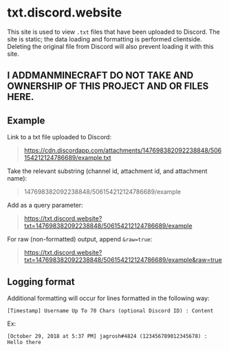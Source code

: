 # txt.discord.website
This site is used to view `.txt` files that have been uploaded to Discord.
The site is static; the data loading and formatting is performed clientside.
Deleting the original file from Discord will also prevent loading it with this site.


## I ADDMANMINECRAFT DO NOT TAKE AND OWNERSHIP OF THIS PROJECT AND OR FILES HERE.

## Example
Link to a txt file uploaded to Discord:
> https://cdn.discordapp.com/attachments/147698382092238848/506154212124786689/example.txt

Take the relevant substring (channel id, attachment id, and attachment name):
> 147698382092238848/506154212124786689/example 

Add as a query parameter:
> https://txt.discord.website?txt=147698382092238848/506154212124786689/example

For raw (non-formatted) output, append `&raw=true`:
> https://txt.discord.website?txt=147698382092238848/506154212124786689/example&raw=true

## Logging format
Additional formatting will occur for lines formatted in the following way:
```
[Timestamp] Username Up To 70 Chars (optional Discord ID) : Content
```
Ex:
```
[October 29, 2018 at 5:37 PM] jagrosh#4824 (123456789012345678) : Hello there
```
